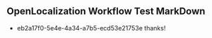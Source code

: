 ## OpenLocalization Workflow Test MarkDown
* eb2a17f0-5e4e-4a34-a7b5-ecd53e21753e thanks!

<!--HONumber=Aug16_HO4-->


